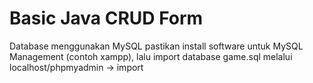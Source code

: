 # Basic Java CRUD Form
Database menggunakan MySQL pastikan install software untuk MySQL Management (contoh xampp), lalu import database game.sql melalui localhost/phpmyadmin -> import
